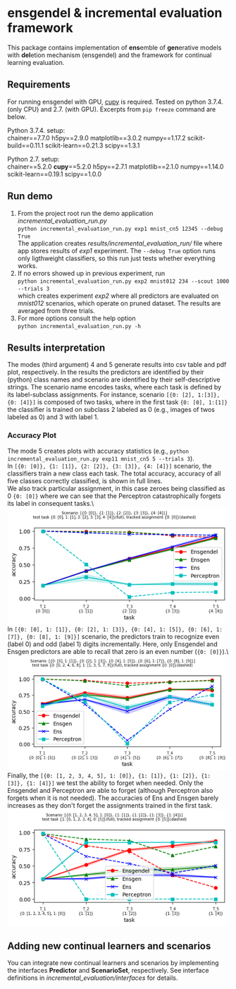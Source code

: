 # ensgendel & incremental evaluation framework
This package contains implementation of **ens**emble of **gen**erative models with **del**etion mechanism (ensgendel)
 and the framework for continual learning evaluation.
 
## Requirements
For running ensgendel with GPU, [cupy](https://cupy.dev/) is required.
Tested on python 3.7.4. (only CPU) and 2.7. (with GPU). Excerpts from `pip freeze` command are below.

Python 3.7.4. setup:\
chainer==7.7.0
h5py==2.9.0
matplotlib==3.0.2
numpy==1.17.2
scikit-build==0.11.1
scikit-learn==0.21.3
scipy==1.3.1

Python 2.7. setup:\
chainer==5.2.0
**cupy**==5.2.0
h5py==2.7.1
matplotlib==2.1.0
numpy==1.14.0
scikit-learn==0.19.1
scipy==1.0.0

## Run demo
1. From the project root run the demo application *incremental_evaluation_run.py*\
`python incremental_evaluation_run.py exp1 mnist_cn5 12345 --debug True`\
The application creates *results/incremental_evaluation_run/* file where app stores results of *exp1* experiment.
The `--debug True` option runs only ligthweight classifiers, so this run just tests whether everything works.
2. If no errors showed up in previous experiment, run\
`python incremental_evaluation_run.py exp2 mnist012 234 --scout 1000 --trials 3`\
which creates experiment *exp2* where all predictors are evaluated on *mnist012* scenarios, which operate on pruned
dataset. The results are averaged from three trials.
3. For more options consult the help option\
`python incremental_evaluation_run.py -h`
## Results interpretation
The modes (third argument) 4 and 5 generate results into csv table and pdf plot, respectively.
In the results the predictors are identified by their (python) class names and scenario are identified by their self-descriptive strings.
The scenario name encodes tasks, where each task is defined by its label-subclass assignments.
For instance, scenario `[{0: [2], 1:[3]}, {0: [4]}]` is composed of two tasks, where in the first task `{0: [0], 1:[1]}` the 
classifier is trained on subclass 2 labeled as 0 (e.g., images of twos labeled as 0) and 3 with label 1.
### Accuracy Plot
The mode 5 creates plots with accuracy statistics (e.g., `python incremental_evaluation_run.py exp11 mnist_cn5 5 --trials 3`).\
In `[{0: [0]}, {1: [1]}, {2: [2]}, {3: [3]}, {4: [4]}]` scenario, the classifiers train a new class each task.
The total accuracy, accuracy of all five classes correctly classified, is shown in full lines.  
We also track particular assignment, in this case zeroes being classified as 0 `{0: [0]}` where we can see that 
the Perceptron catastrophically forgets its label in consequent tasks.\ 
![](results/incremental_evaluation_run/exp11_mnist_cn5_T0x0T1x1T2x2T3x3T4x4_accuracy.png)\
In `[{0: [0], 1: [1]}, {0: [2], 1: [3]}, {0: [4], 1: [5]}, {0: [6], 1: [7]}, {0: [8], 1: [9]}]` scenario, the predictors 
train to recognize even (label 0) and odd (label 1) digits incrementally.
Here, only Ensgendel and Ensgen predictors are able to recall that zero is an even number (`{0: [0]}`).\  
![](results/incremental_evaluation_run/exp11_mnist_cn5_T0x0a1x1T0x2a1x3T0x4a1x5T0x6a1x7T0x8a1x9_accuracy.png)\
Finally, the `[{0: [1, 2, 3, 4, 5], 1: [0]}, {1: [1]}, {1: [2]}, {1: [3]}, {1: [4]}]` we test the ability to 
forget when needed. 
Only the Ensgendel and Perceptron are able to forget (although Perceptron also forgets when it is not needed).
The accuracies of Ens and Ensgen barely increases as they don't forget the assignments trained in the first task.\
![](results/incremental_evaluation_run/exp11_mnist_cn5_T0x12345a1x0T1x1T1x2T1x3T1x4_accuracy.png)
## Adding new continual learners and scenarios
You can integrate new continual learners and scenarios by implementing the interfaces **Predictor** and **ScenarioSet**,
 respectively. See interface definitions in *incremental_evaluation/interfaces* for details.
